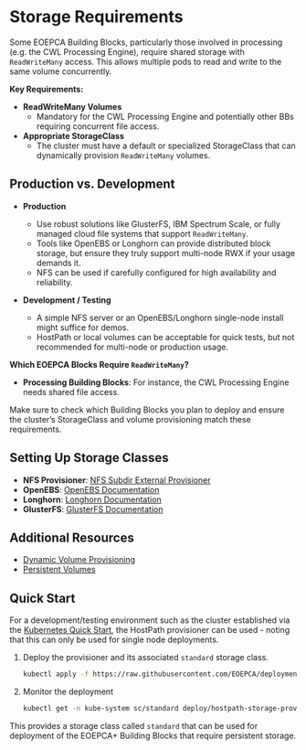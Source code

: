 
# Storage Requirements

Some EOEPCA Building Blocks, particularly those involved in processing (e.g. the CWL Processing Engine), require shared storage with `ReadWriteMany` access. This allows multiple pods to read and write to the same volume concurrently.

**Key Requirements:**

- **ReadWriteMany Volumes**  
    - Mandatory for the CWL Processing Engine and potentially other BBs requiring concurrent file access.
- **Appropriate StorageClass**  
    - The cluster must have a default or specialized StorageClass that can dynamically provision `ReadWriteMany` volumes.

## Production vs. Development

- **Production**  

    - Use robust solutions like GlusterFS, IBM Spectrum Scale, or fully managed cloud file systems that support `ReadWriteMany`.
    - Tools like OpenEBS or Longhorn can provide distributed block storage, but ensure they truly support multi-node RWX if your usage demands it.
    - NFS can be used if carefully configured for high availability and reliability.

- **Development / Testing**  

    - A simple NFS server or an OpenEBS/Longhorn single-node install might suffice for demos.
    - HostPath or local volumes can be acceptable for quick tests, but not recommended for multi-node or production usage.

**Which EOEPCA Blocks Require `ReadWriteMany`?**

- **Processing Building Blocks**: For instance, the CWL Processing Engine needs shared file access.

Make sure to check which Building Blocks you plan to deploy and ensure the cluster’s StorageClass and volume provisioning match these requirements.

## Setting Up Storage Classes

- **NFS Provisioner**: [NFS Subdir External Provisioner](https://github.com/kubernetes-sigs/nfs-subdir-external-provisioner)
- **OpenEBS**: [OpenEBS Documentation](https://openebs.io/)
- **Longhorn**: [Longhorn Documentation](https://longhorn.io/)
- **GlusterFS**: [GlusterFS Documentation](https://docs.gluster.org/en/latest/)

## Additional Resources

- [Dynamic Volume Provisioning](https://kubernetes.io/docs/concepts/storage/dynamic-provisioning/)
- [Persistent Volumes](https://kubernetes.io/docs/concepts/storage/persistent-volumes/)

## Quick Start

For a development/testing environment such as the cluster established via the [Kubernetes Quick Start](kubernetes.md#quick-start), the HostPath provisioner can be used - noting that this can only be used for single node deployments. 

1. Deploy the provisioner and its associated `standard` storage class.

      ```bash
      kubectl apply -f https://raw.githubusercontent.com/EOEPCA/deployment-guide/refs/heads/main/docs/prerequisites/hostpath-provisioner.yaml
      ```

2. Monitor the deployment

      ```bash
      kubectl get -n kube-system sc/standard deploy/hostpath-storage-provisioner
      ```

This provides a storage class called `standard` that can be used for deployment of the EOEPCA+ Building Blocks that require persistent storage.
